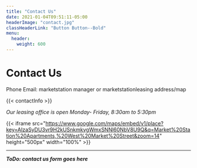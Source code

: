 ```yaml
---
title: "Contact Us"
date: 2021-01-04T09:51:11-05:00
headerImage: "contact.jpg"
classHeaderLink: "Button Button--Bold"
menu:
  header:
    weight: 600
---
```


# Contact Us

Phone
Email: marketstation manager or marketstationleasing
address/map

{{< contactInfo >}}

*Our leasing office is open Monday- Friday, 8:30am to 5:30pm*

{{< iframe src="https://www.google.com/maps/embed/v1/place?key=AIzaSyDU3vr9H2kUSnkmkvgWmxSNNl60NbV8U9Q&q=Market%20Station%20Apartments,%20West%20Market%20Street&zoom=14" height="500px" width="100%" >}}

***

***ToDo: contact us form goes here***
